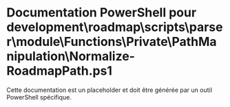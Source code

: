 # Documentation PowerShell pour development\roadmap\scripts\parser\module\Functions\Private\PathManipulation\Normalize-RoadmapPath.ps1

Cette documentation est un placeholder et doit être générée par un outil PowerShell spécifique.
